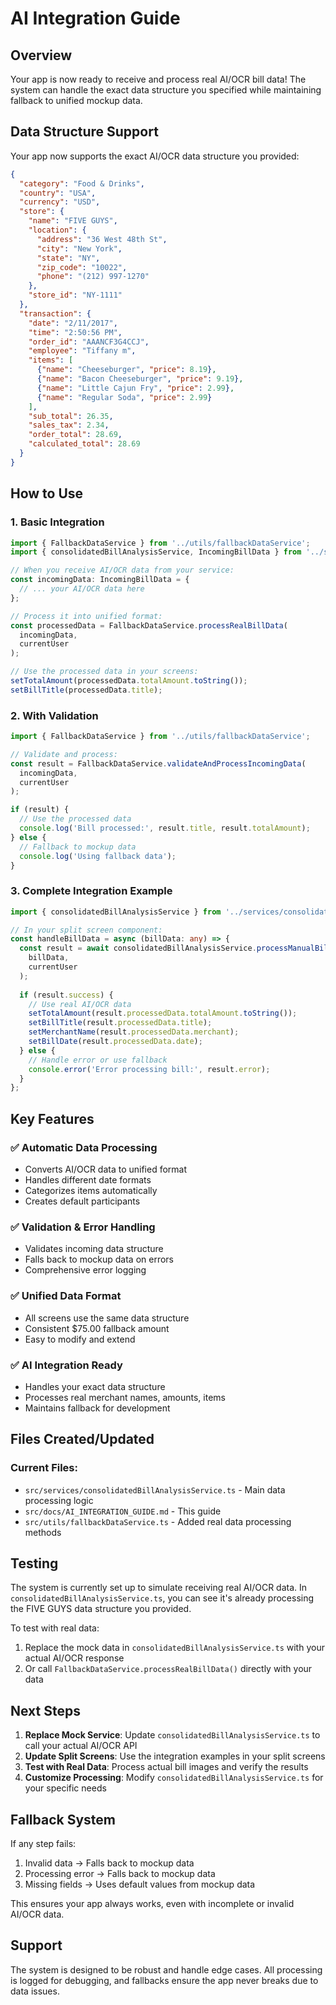# AI Integration Guide

## Overview
Your app is now ready to receive and process real AI/OCR bill data! The system can handle the exact data structure you specified while maintaining fallback to unified mockup data.

## Data Structure Support
Your app now supports the exact AI/OCR data structure you provided:

```json
{
  "category": "Food & Drinks",
  "country": "USA", 
  "currency": "USD",
  "store": {
    "name": "FIVE GUYS",
    "location": {
      "address": "36 West 48th St",
      "city": "New York", 
      "state": "NY",
      "zip_code": "10022",
      "phone": "(212) 997-1270"
    },
    "store_id": "NY-1111"
  },
  "transaction": {
    "date": "2/11/2017",
    "time": "2:50:56 PM", 
    "order_id": "AAANCF3G4CCJ",
    "employee": "Tiffany m",
    "items": [
      {"name": "Cheeseburger", "price": 8.19},
      {"name": "Bacon Cheeseburger", "price": 9.19},
      {"name": "Little Cajun Fry", "price": 2.99},
      {"name": "Regular Soda", "price": 2.99}
    ],
    "sub_total": 26.35,
    "sales_tax": 2.34, 
    "order_total": 28.69,
    "calculated_total": 28.69
  }
}
```

## How to Use

### 1. Basic Integration
```typescript
import { FallbackDataService } from '../utils/fallbackDataService';
import { consolidatedBillAnalysisService, IncomingBillData } from '../services/consolidatedBillAnalysisService';

// When you receive AI/OCR data from your service:
const incomingData: IncomingBillData = {
  // ... your AI/OCR data here
};

// Process it into unified format:
const processedData = FallbackDataService.processRealBillData(
  incomingData, 
  currentUser
);

// Use the processed data in your screens:
setTotalAmount(processedData.totalAmount.toString());
setBillTitle(processedData.title);
```

### 2. With Validation
```typescript
import { FallbackDataService } from '../utils/fallbackDataService';

// Validate and process:
const result = FallbackDataService.validateAndProcessIncomingData(
  incomingData,
  currentUser
);

if (result) {
  // Use the processed data
  console.log('Bill processed:', result.title, result.totalAmount);
} else {
  // Fallback to mockup data
  console.log('Using fallback data');
}
```

### 3. Complete Integration Example
```typescript
import { consolidatedBillAnalysisService } from '../services/consolidatedBillAnalysisService';

// In your split screen component:
const handleBillData = async (billData: any) => {
  const result = await consolidatedBillAnalysisService.processManualBill(
    billData,
    currentUser
  );
  
  if (result.success) {
    // Use real AI/OCR data
    setTotalAmount(result.processedData.totalAmount.toString());
    setBillTitle(result.processedData.title);
    setMerchantName(result.processedData.merchant);
    setBillDate(result.processedData.date);
  } else {
    // Handle error or use fallback
    console.error('Error processing bill:', result.error);
  }
};
```

## Key Features

### ✅ Automatic Data Processing
- Converts AI/OCR data to unified format
- Handles different date formats
- Categorizes items automatically
- Creates default participants

### ✅ Validation & Error Handling
- Validates incoming data structure
- Falls back to mockup data on errors
- Comprehensive error logging

### ✅ Unified Data Format
- All screens use the same data structure
- Consistent $75.00 fallback amount
- Easy to modify and extend

### ✅ AI Integration Ready
- Handles your exact data structure
- Processes real merchant names, amounts, items
- Maintains fallback for development

## Files Created/Updated

### Current Files:
- `src/services/consolidatedBillAnalysisService.ts` - Main data processing logic
- `src/docs/AI_INTEGRATION_GUIDE.md` - This guide
- `src/utils/fallbackDataService.ts` - Added real data processing methods

## Testing

The system is currently set up to simulate receiving real AI/OCR data. In `consolidatedBillAnalysisService.ts`, you can see it's already processing the FIVE GUYS data structure you provided.

To test with real data:
1. Replace the mock data in `consolidatedBillAnalysisService.ts` with your actual AI/OCR response
2. Or call `FallbackDataService.processRealBillData()` directly with your data

## Next Steps

1. **Replace Mock Service**: Update `consolidatedBillAnalysisService.ts` to call your actual AI/OCR API
2. **Update Split Screens**: Use the integration examples in your split screens
3. **Test with Real Data**: Process actual bill images and verify the results
4. **Customize Processing**: Modify `consolidatedBillAnalysisService.ts` for your specific needs

## Fallback System

If any step fails:
1. Invalid data → Falls back to mockup data
2. Processing error → Falls back to mockup data  
3. Missing fields → Uses default values from mockup data

This ensures your app always works, even with incomplete or invalid AI/OCR data.

## Support

The system is designed to be robust and handle edge cases. All processing is logged for debugging, and fallbacks ensure the app never breaks due to data issues.
